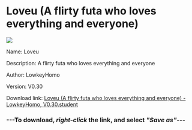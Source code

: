 # Loveu (A flirty futa who loves everything and everyone)

<img src = "https://raw.githubusercontent.com/Arbiter1223/Daigaku-Gurashi-Custom-Students/master/Students/Files/Loveu%20(A%20flirty%20futa%20who%20loves%20everything%20and%20everyone).png">

Name: Loveu

Description: A flirty futa who loves everything and everyone

Author: LowkeyHomo

Version: V0.30

Download link: <a href="https://raw.githubusercontent.com/Arbiter1223/Daigaku-Gurashi-Custom-Students/master/Students/Files/Loveu%20(A%20flirty%20futa%20who%20loves%20everything%20and%20everyone)%20-%20LowkeyHomo%2C%20V0.30.student">Loveu (A flirty futa who loves everything and everyone) - LowkeyHomo, V0.30.student</a>

### ---**To download, _right-click_ the link, and select _"Save as"_**---
